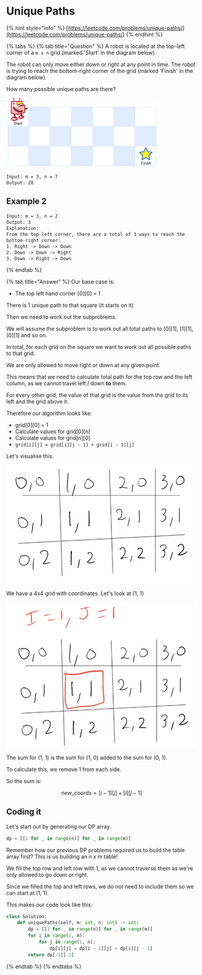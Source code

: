 # Unique Paths

{% hint style="info" %}
[https://leetcode.com/problems/unique-paths/](https://leetcode.com/problems/unique-paths/)
{% endhint %}

{% tabs %}
{% tab title="Question" %}
A robot is located at the top-left corner of a `m x n` grid \(marked 'Start' in the diagram below\).

The robot can only move either down or right at any point in time. The robot is trying to reach the bottom-right corner of the grid \(marked 'Finish' in the diagram below\).

How many possible unique paths are there?

![](.gitbook/assets/image%20%281%29.png)



```text
Input: m = 3, n = 7
Output: 28
```

## Example 2

```text
Input: m = 3, n = 2
Output: 3
Explanation:
From the top-left corner, there are a total of 3 ways to reach the bottom-right corner:
1. Right -> Down -> Down
2. Down -> Down -> Right
3. Down -> Right -> Down
```
{% endtab %}

{% tab title="Answer" %}
Our base case is:

* The top left hand corner \[0\]\[0\] = 1

There is 1 unique path to that square \(it starts on it\)

Then we need to work out the subproblems.

We will assume the subproblem is to work out all total paths to \[0\]\[1\], \[1\]\[1\], \[0\]\[1\] and so on.

In total, for each grid on the square we want to work out all possible paths to that grid.

We are only allowed to move right or down at any given point.

This means that we need to calculate total path for the top row and the left column, as we cannot travel left / down **to** them.

For every other grid, the value of that grid is the value from the grid to its left and the grid above it.

Therefore our algorithm looks like:

* grid\[0\]\[0\] = 1
* Calculate values for grid\[0\]\[n\]
* Calculate values for grid\[n\]\[0\]
* `grid[i][j] = grid[i][j - 1] + grid[i - 1][j]`

Let's visualise this.

![](.gitbook/assets/image%20%283%29.png)

We have a 4x4 grid with coordinates. Let's look at \(1, 1\)

![](.gitbook/assets/image%20%284%29.png)

The sum for \(1, 1\) is the sum for \(1, 0\) added to the sum for \(0, 1\).

To calculate this, we remove 1 from each side.

So the sum is:

$$
new\_coords = [i - 1][j] + [i][j - 1]
$$

## Coding it

Let's start out by generating our DP array.

```python
dp = [[1 for _ in range(n)] for _ in range(m)]
```

Remember how our previous DP problems required us to build the table array first? This is us building an n x m table!  
  
We fill the top row and left row with 1, as we cannot traverse them as we're only allowed to go down or right.  
  
Since we filled the top and left rows, we do not need to include them so we can start at \(1, 1\).

This makes our code look like this:

```python
class Solution:
    def uniquePaths(self, m: int, n: int) -> int:
        dp = [[1 for _ in range(n)] for _ in range(m)]
        for i in range(1, m):
            for j in range(1, n):
                dp[i][j] = dp[i - 1][j] + dp[i][j - 1]
        return dp[-1][-1]
```
{% endtab %}
{% endtabs %}



